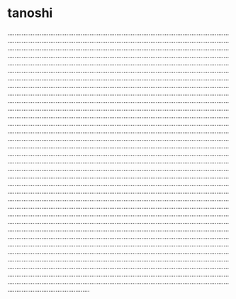 # tanoshi
......................................................................................................................................................................................................................................................................................................................................................................................................................................................................................................................................................................................................................................................................................................................................................................................................................................................................................................................................................................................................................................................................................................................................................................................................................................................................................................................................................................................................................................................................................................................................................................................................................................................................................................................................................................................................................................................................................................................................................................................................................................................................................................................................................................................................................................................................................................................................................................................................................................................................................................................................................................................................................................................................................................................................................................................................................................................................................................................................................................................................................................................................................................................................................................................................................................................................................................................................................................................................................................................................................................................................................................................................................................................................................................................................................................................................................................................................................................................................................................................................................................................................................................................................................................................................................................................................................................................................................................................................................................